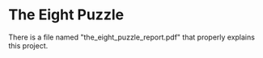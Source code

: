 # The Eight Puzzle
There is a file named "the_eight_puzzle_report.pdf" that properly explains this project.
